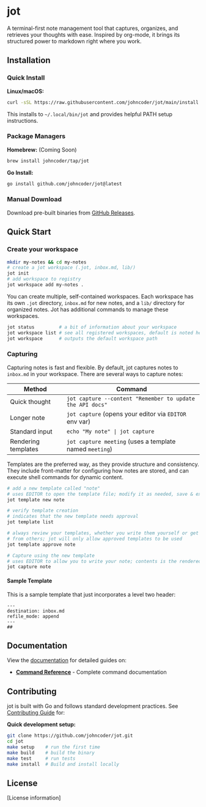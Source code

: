 # jot

A terminal-first note management tool that captures, organizes, and retrieves your thoughts with ease. Inspired by org-mode, it brings its structured power to markdown right where you work.

## Installation

### Quick Install

**Linux/macOS:**

```bash
curl -sSL https://raw.githubusercontent.com/johncoder/jot/main/install.sh | sh
```

This installs to `~/.local/bin/jot` and provides helpful PATH setup instructions.

### Package Managers

**Homebrew:** (Coming Soon)

```bash
brew install johncoder/tap/jot
```

**Go Install:**

```bash
go install github.com/johncoder/jot@latest
```

### Manual Download

Download pre-built binaries from [GitHub Releases](https://github.com/johncoder/jot/releases).

## Quick Start

### Create your workspace

```bash
mkdir my-notes && cd my-notes
# create a jot workspace (.jot, inbox.md, lib/)
jot init
# add workspace to registry
jot workspace add my-notes . 
```

You can create multiple, self-contained workspaces. Each workspace has its own `.jot` directory, `inbox.md` for new notes, and a `lib/` directory for organized notes. Jot has additional commands to manage these workspaces.

```bash
jot status         # a bit of information about your workspace
jot workspace list # see all registered workspaces, default is noted here
jot workspace      # outputs the default workspace path
```

### Capturing

Capturing notes is fast and flexible. By default, jot captures notes to `inbox.md` in your workspace. There are several ways to capture notes:

| Method | Command |
|--------|---------|
| Quick thought | `jot capture --content "Remember to update the API docs"` |
| Longer note | `jot capture` (opens your editor via `EDITOR` env var) |
| Standard input | `echo "My note" \| jot capture` |
| Rendering templates | `jot capture meeting` (uses a template named `meeting`) |

Templates are the preferred way, as they provide structure and consistency. They include front-matter for configuring how notes are stored, and can execute shell commands for dynamic content.

```bash
# add a new template called "note"
# uses EDITOR to open the template file; modify it as needed, save & exit
jot template new note

# verify template creation
# indicates that the new template needs approval
jot template list

# always review your templates, whether you write them yourself or get them
# from others; jot will only allow approved templates to be used
jot template approve note

# Capture using the new template
# uses EDITOR to allow you to write your note; contents is the rendered template
jot capture note
```

#### Sample Template

This is a sample template that just incorporates a level two header:

```raw
---
destination: inbox.md
refile_mode: append
---
##

```

## Documentation

View the [documentation](docs/README.md) for detailed guides on:

- **[Command Reference](docs/commands/README.md)** - Complete command documentation


## Contributing

jot is built with Go and follows standard development practices. See [Contributing Guide](docs/contributing/development.md) for:

**Quick development setup:**
```bash
git clone https://github.com/johncoder/jot.git
cd jot
make setup    # run the first time
make build    # build the binary
make test     # run tests
make install  # Build and install locally
```

## License

[License information]
